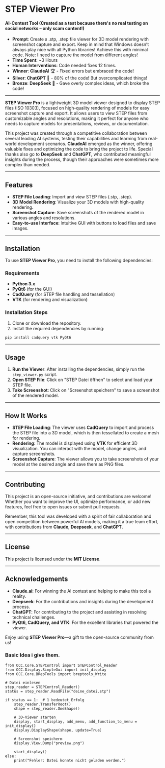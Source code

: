 
# STEP Viewer Pro

#### AI-Contest Tool (Created as a test because there's no real testing on social networks – only scam content!)

- **Prompt**: Create a .stp, .step file viewer for 3D model rendering with screenshot capture and export. Keep in mind that Windows doesn’t always play nice with all Python libraries! Achieve this with minimal code. Note: I need to capture the model from different angles!
- **Time Spent**: ~3 Hours
- **Human Interventions**: Code needed fixes 12 times.
- **Winner**: **ClaudeAI** 🏆 - Fixed errors but embraced the code!
- **Silver**: **ChatGPT** 🥈 - 80% of the code! But overcomplicated things!
- **Bronze**: **DeepSeek** 🥉 - Gave overly complex ideas, which broke the code!

---

**STEP Viewer Pro** is a lightweight 3D model viewer designed to display STEP files (ISO 10303), focused on high-quality rendering of models for easy screenshot capture and export. It allows users to view STEP files from customizable angles and resolutions, making it perfect for anyone who needs to capture models for presentations, reviews, or documentation.

This project was created through a competitive collaboration between several leading AI systems, testing their capabilities and learning from real-world development scenarios. **ClaudeAI** emerged as the winner, offering valuable fixes and optimizing the code to bring the project to life. Special thanks also go to **DeepSeek** and **ChatGPT**, who contributed meaningful insights during the process, though their approaches were sometimes more complex than needed.


---

## Features

- **STEP File Loading**: Import and view STEP files (.stp, .step).
- **3D Model Rendering**: Visualize your 3D models with high-quality rendering.
- **Screenshot Capture**: Save screenshots of the rendered model in various angles and resolutions.
- **Easy-to-use Interface**: Intuitive GUI with buttons to load files and save images.

---

## Installation

To use **STEP Viewer Pro**, you need to install the following dependencies:

### Requirements

- **Python 3.x**  
- **PyQt6** (for the GUI)
- **CadQuery** (for STEP file handling and tessellation)
- **VTK** (for rendering and visualization)

### Installation Steps

1. Clone or download the repository.
2. Install the required dependencies by running:

```bash
pip install cadquery vtk PyQt6
```

---

## Usage

1. **Run the Viewer**: After installing the dependencies, simply run the `step_viewer.py` script.
2. **Open STEP File**: Click on "STEP Datei öffnen" to select and load your STEP file.
3. **Take Screenshot**: Click on "Screenshot speichern" to save a screenshot of the rendered model.

---

## How It Works

- **STEP File Loading**: The viewer uses **CadQuery** to import and process the STEP file into a 3D model, which is then tessellated to create a mesh for rendering.
- **Rendering**: The model is displayed using **VTK** for efficient 3D visualization. You can interact with the model, change angles, and capture screenshots.
- **Screenshot Capture**: The viewer allows you to take screenshots of your model at the desired angle and save them as PNG files.

---

## Contributing

This project is an open-source initiative, and contributions are welcome! Whether you want to improve the UI, optimize performance, or add new features, feel free to open issues or submit pull requests.

Remember, this tool was developed with a spirit of fair collaboration and open competition between powerful AI models, making it a true team effort, with contributions from **Claude**, **Deepseek**, and **ChatGPT**.

---

## License

This project is licensed under the **MIT License**.

---

## Acknowledgements

- **Claude.ai**: For winning the AI contest and helping to make this tool a reality.
- **Deepseek**: For the contributions and insights during the development process.
- **ChatGPT**: For contributing to the project and assisting in resolving technical challenges.
- **PyQt6, CadQuery, and VTK**: For the excellent libraries that powered the viewer.

Enjoy using **STEP Viewer Pro**—a gift to the open-source community from us!

### Basic Idea i give them.

```
from OCC.Core.STEPControl import STEPControl_Reader
from OCC.Display.SimpleGui import init_display
from OCC.Core.BRepTools import breptools_Write

# Datei einlesen
step_reader = STEPControl_Reader()
status = step_reader.ReadFile("deine_datei.stp")

if status == 1:  # 1 bedeutet Erfolg
    step_reader.TransferRoot()
    shape = step_reader.OneShape()

    # 3D-Viewer starten
    display, start_display, add_menu, add_function_to_menu = init_display()
    display.DisplayShape(shape, update=True)
    
    # Screenshot speichern
    display.View.Dump("preview.png")
    
    start_display()
else:
    print("Fehler: Datei konnte nicht geladen werden.")
```

